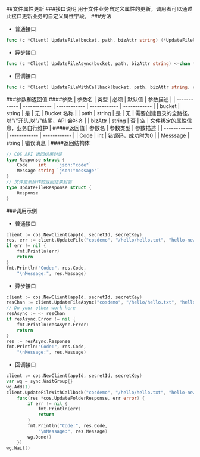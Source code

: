 ##文件属性更新
###接口说明
用于文件业务自定义属性的更新，调用者可以通过此接口更新业务的自定义属性字段。
###方法
- 普通接口

```go
func (c *Client) UpdateFile(bucket, path, bizAttr string) (*UpdateFileResponse, error)
```

- 异步接口

```go
func (c *Client) UpdateFileAsync(bucket, path, bizAttr string) <-chan *UpdateFileAsyncResponse 
```

- 回调接口

```go
func (c *Client) UpdateFileWithCallback(bucket, path, bizAttr string, callback func(*UpdateFileResponse, error))
```

###参数和返回值
####参数
| 参数名  | 类型  | 必须  | 默认值  | 参数描述  |
| ------------ | ------------ | ------------ | ------------ | ------------ |
| bucket  | string  | 是  | 无  | Bucket 名称  |
| path  | string  | 是  | 无  | 需要创建目录的全路径，以"/"开头,以"/"结尾，API 会补齐 |
| bizAttr  | string  | 否  | 空  | 文件绑定的属性信息，业务自行维护   |
#####返回值
| 参数名  | 参数类型  | 参数描述  |
| ------------ | ------------ | ------------ |
| Code  | int  | 错误码，成功时为0   |
| Messsage  | string  | 错误消息  |
####返回结构体

```go
// COS API 返回结果封装
type Response struct {
	Code    int    `json:"code"`
	Message string `json:"message"`
}
// 文件更新操作的返回结果封装
type UpdateFileResponse struct {
	Response
}
```

###调用示例
- 普通接口

```go
client := cos.NewClient(appId, secretId, secretKey)
res, err := client.UpdateFile("cosdemo", "/hello/hello.txt", "hello-new-attr")
if err != nil {
    fmt.Println(err)
    return
}
fmt.Println("Code:", res.Code,
    "\nMessage:", res.Message)
```

- 异步接口

```go
client := cos.NewClient(appId, secretId, secretKey)
resChan := client.UpdateFileAsync("cosdemo", "/hello/hello.txt", "hello-new-attr")
// Do your other work here
resAsync := <- resChan
if resAsync.Error != nil {
    fmt.Println(resAsync.Error)
    return
}
res := resAsync.Response
fmt.Println("Code:", res.Code,
    "\nMessage:", res.Message)
```

- 回调接口

```go
client := cos.NewClient(appId, secretId, secretKey)
var wg = sync.WaitGroup{}
wg.Add(1)
client.UpdateFileWithCallback("cosdemo", "/hello/hello.txt", "hello-new-attr",
    func(res *cos.UpdateFolderResponse, err error) {
        if err != nil {
            fmt.Println(err)
            return
        }
        fmt.Println("Code:", res.Code,
            "\nMessage:", res.Message)
        wg.Done()
    })
wg.Wait()
```
